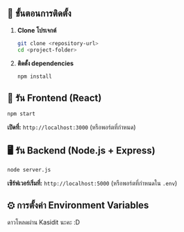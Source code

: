 ## 🚀 ขั้นตอนการติดตั้ง  
1. **Clone โปรเจกต์**  
   ```sh
   git clone <repository-url>
   cd <project-folder>
   ```
2. **ติดตั้ง dependencies**  
   ```sh
   npm install
   ```

## 🎨 รัน Frontend (React)  
```sh
npm start
```
**เปิดที่:** `http://localhost:3000` (หรือพอร์ตที่กำหนด)  

## 🖥 รัน Backend (Node.js + Express)  
```sh
node server.js
```
**เซิร์ฟเวอร์เริ่มที่:** `http://localhost:5000` (หรือพอร์ตที่กำหนดใน `.env`)  

## ⚙ การตั้งค่า Environment Variables  
ดาวโหลดผ่าน Kasidit นะคะ :D
